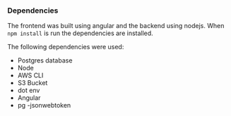 ### Dependencies
The frontend was built using angular and the backend using nodejs.
When `npm install` is run the dependencies are installed.

The following dependencies were used:
 - Postgres database
 - Node 
 - AWS CLI
 - S3 Bucket
 - dot env
 - Angular 
 - pg
 -jsonwebtoken

